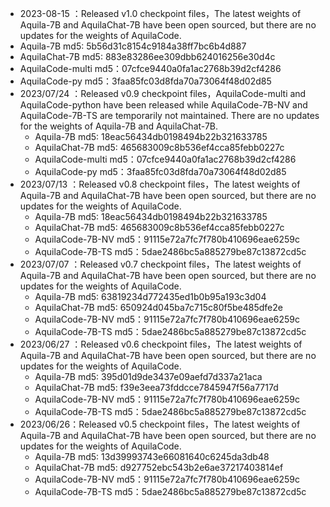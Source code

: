 - 2023-08-15 ：Released v1.0 checkpoint files，The latest weights of Aquila-7B and AquilaChat-7B have been open sourced, but there are no updates for the weights of AquilaCode.
 - Aquila-7B md5: 5b56d31c8154c9184a38ff7bc6b4d887 
 - AquilaChat-7B md5: 883e83286ee309dbb624016256e30d4c 
 - AquilaCode-multi md5：07cfce9440a0fa1ac2768b39d2cf4286 
 - AquilaCode-py md5：3faa85fc03d8fda70a73064f48d02d85
- 2023/07/24 ：Released v0.9 checkpoint files，AquilaCode-multi and AquilaCode-python have been released while AquilaCode-7B-NV and AquilaCode-7B-TS are temporarily not maintained. There are no updates for the weights of Aquila-7B and AquilaChat-7B.
  - Aquila-7B md5: 18eac56434db0198494b22b321633785
  - AquilaChat-7B md5: 465683009c8b536ef4cca85febb0227c
  - AquilaCode-multi md5：07cfce9440a0fa1ac2768b39d2cf4286
  - AquilaCode-py md5：3faa85fc03d8fda70a73064f48d02d85
- 2023/07/13 ：Released v0.8 checkpoint files，The latest weights of Aquila-7B and AquilaChat-7B have been open sourced, but there are no updates for the weights of AquilaCode.
  - Aquila-7B  md5: 18eac56434db0198494b22b321633785
  - AquilaChat-7B md5: 465683009c8b536ef4cca85febb0227c
  - AquilaCode-7B-NV md5：91115e72a7fc7f780b410696eae6259c
  - AquilaCode-7B-TS md5：5dae2486bc5a885279be87c13872cd5c
- 2023/07/07 ：Released v0.7 checkpoint files，The latest weights of Aquila-7B and AquilaChat-7B have been open sourced, but there are no updates for the weights of AquilaCode.
  - Aquila-7B  md5: 63819234d772435ed1b0b95a193c3d04
  - AquilaChat-7B md5: 650924d045ba7c715c80f5be485dfe2e
  - AquilaCode-7B-NV md5：91115e72a7fc7f780b410696eae6259c
  - AquilaCode-7B-TS md5：5dae2486bc5a885279be87c13872cd5c
- 2023/06/27 ：Released v0.6 checkpoint files，The latest weights of Aquila-7B and AquilaChat-7B have been open sourced, but there are no updates for the weights of AquilaCode.
  - Aquila-7B  md5: 395d01d9de3437e09aefd7d337a21aca
  - AquilaChat-7B md5: f39e3eea73fddcce7845947f56a7717d
  - AquilaCode-7B-NV md5：91115e72a7fc7f780b410696eae6259c
  - AquilaCode-7B-TS md5：5dae2486bc5a885279be87c13872cd5c
- 2023/06/26：Released v0.5 checkpoint files，The latest weights of Aquila-7B and AquilaChat-7B have been open sourced, but there are no updates for the weights of AquilaCode.
  - Aquila-7B  md5: 13d39993743e66081640c6245da3db48
  - AquilaChat-7B md5: d927752ebc543b2e6ae37217403814ef
  - AquilaCode-7B-NV md5：91115e72a7fc7f780b410696eae6259c
  - AquilaCode-7B-TS md5：5dae2486bc5a885279be87c13872cd5c
